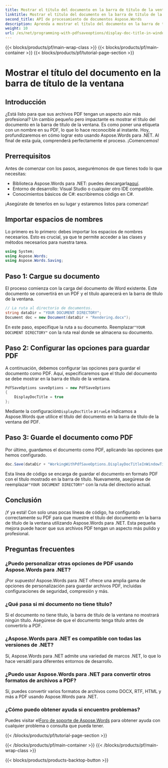 ```yaml
---
title: Mostrar el título del documento en la barra de título de la ventana
linktitle: Mostrar el título del documento en la barra de título de la ventana
second_title: API de procesamiento de documentos Aspose.Words
description: Aprenda a mostrar el título del documento en la barra de título de la ventana de sus PDF usando Aspose.Words para .NET con esta guía paso a paso.
weight: 10
url: /es/net/programming-with-pdfsaveoptions/display-doc-title-in-window-titlebar/
---
```


{{< blocks/products/pf/main-wrap-class >}}
{{< blocks/products/pf/main-container >}}
{{< blocks/products/pf/tutorial-page-section >}}

# Mostrar el título del documento en la barra de título de la ventana

## Introducción

¿Está listo para que sus archivos PDF tengan un aspecto aún más profesional? Un cambio pequeño pero impactante es mostrar el título del documento en la barra de título de la ventana. Es como poner una etiqueta con un nombre en su PDF, lo que lo hace reconocible al instante. Hoy, profundizaremos en cómo lograr esto usando Aspose.Words para .NET. Al final de esta guía, comprenderá perfectamente el proceso. ¡Comencemos!

## Prerrequisitos

Antes de comenzar con los pasos, asegurémonos de que tienes todo lo que necesitas:

-  Biblioteca Aspose.Words para .NET: puedes descargarla[aquí](https://releases.aspose.com/words/net/).
- Entorno de desarrollo: Visual Studio o cualquier otro IDE compatible.
- Conocimientos básicos de C#: escribiremos código en C#.

¡Asegúrate de tenerlos en su lugar y estaremos listos para comenzar!

## Importar espacios de nombres

Lo primero es lo primero: debes importar los espacios de nombres necesarios. Esto es crucial, ya que te permite acceder a las clases y métodos necesarios para nuestra tarea.

```csharp
using System;
using Aspose.Words;
using Aspose.Words.Saving;
```

## Paso 1: Cargue su documento

El proceso comienza con la carga del documento de Word existente. Este documento se convertirá en un PDF y el título aparecerá en la barra de título de la ventana.

```csharp
// La ruta al directorio de documentos.
string dataDir = "YOUR DOCUMENT DIRECTORY";
Document doc = new Document(dataDir + "Rendering.docx");
```

 En este paso, especifique la ruta a su documento. Reemplazar`"YOUR DOCUMENT DIRECTORY"` con la ruta real donde se almacena su documento.

## Paso 2: Configurar las opciones para guardar PDF

A continuación, debemos configurar las opciones para guardar el documento como PDF. Aquí, especificaremos que el título del documento se debe mostrar en la barra de título de la ventana.

```csharp
PdfSaveOptions saveOptions = new PdfSaveOptions
{
    DisplayDocTitle = true
};
```

 Mediante la configuración`DisplayDocTitle` a`true`Le indicamos a Aspose.Words que utilice el título del documento en la barra de título de la ventana del PDF.

## Paso 3: Guarde el documento como PDF

Por último, guardamos el documento como PDF, aplicando las opciones que hemos configurado.

```csharp
doc.Save(dataDir + "WorkingWithPdfSaveOptions.DisplayDocTitleInWindowTitlebar.pdf", saveOptions);
```

Esta línea de código se encarga de guardar el documento en formato PDF con el título mostrado en la barra de título. Nuevamente, asegúrese de reemplazar`"YOUR DOCUMENT DIRECTORY"` con la ruta del directorio actual.

## Conclusión

¡Y ya está! Con solo unas pocas líneas de código, ha configurado correctamente su PDF para que muestre el título del documento en la barra de título de la ventana utilizando Aspose.Words para .NET. Esta pequeña mejora puede hacer que sus archivos PDF tengan un aspecto más pulido y profesional.

## Preguntas frecuentes

### ¿Puedo personalizar otras opciones de PDF usando Aspose.Words para .NET?
¡Por supuesto! Aspose.Words para .NET ofrece una amplia gama de opciones de personalización para guardar archivos PDF, incluidas configuraciones de seguridad, compresión y más.

### ¿Qué pasa si mi documento no tiene título?
Si el documento no tiene título, la barra de título de la ventana no mostrará ningún título. Asegúrese de que el documento tenga título antes de convertirlo a PDF.

### ¿Aspose.Words para .NET es compatible con todas las versiones de .NET?
Sí, Aspose.Words para .NET admite una variedad de marcos .NET, lo que lo hace versátil para diferentes entornos de desarrollo.

### ¿Puedo usar Aspose.Words para .NET para convertir otros formatos de archivos a PDF?
Sí, puedes convertir varios formatos de archivos como DOCX, RTF, HTML y más a PDF usando Aspose.Words para .NET.

### ¿Cómo puedo obtener ayuda si encuentro problemas?
 Puedes visitar el[Foro de soporte de Aspose.Words](https://forum.aspose.com/c/words/8) para obtener ayuda con cualquier problema o consulta que pueda tener.

{{< /blocks/products/pf/tutorial-page-section >}}

{{< /blocks/products/pf/main-container >}}
{{< /blocks/products/pf/main-wrap-class >}}

{{< blocks/products/products-backtop-button >}}
